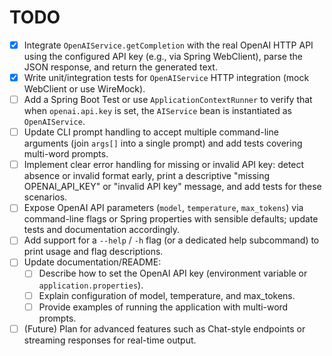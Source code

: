 <!--
This file lists pending tasks and features for the ai-agent project.
-->
# TODO

- [x] Integrate `OpenAIService.getCompletion` with the real OpenAI HTTP API using the configured API key (e.g., via Spring WebClient), parse the JSON response, and return the generated text.
- [x] Write unit/integration tests for `OpenAIService` HTTP integration (mock WebClient or use WireMock).
- [ ] Add a Spring Boot Test or use `ApplicationContextRunner` to verify that when `openai.api.key` is set, the `AIService` bean is instantiated as `OpenAIService`.
- [ ] Update CLI prompt handling to accept multiple command-line arguments (join `args[]` into a single prompt) and add tests covering multi-word prompts.
- [ ] Implement clear error handling for missing or invalid API key: detect absence or invalid format early, print a descriptive "missing OPENAI_API_KEY" or "invalid API key" message, and add tests for these scenarios.
- [ ] Expose OpenAI API parameters (`model`, `temperature`, `max_tokens`) via command-line flags or Spring properties with sensible defaults; update tests and documentation accordingly.
- [ ] Add support for a `--help` / `-h` flag (or a dedicated help subcommand) to print usage and flag descriptions.
- [ ] Update documentation/README:
    - [ ] Describe how to set the OpenAI API key (environment variable or `application.properties`).
    - [ ] Explain configuration of model, temperature, and max_tokens.
    - [ ] Provide examples of running the application with multi-word prompts.
- [ ] (Future) Plan for advanced features such as Chat-style endpoints or streaming responses for real-time output.